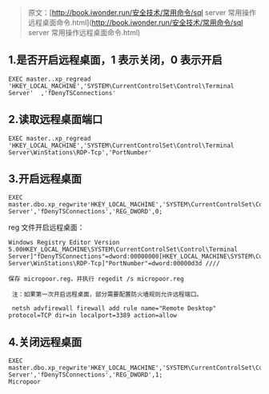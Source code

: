 > 原文：[http://book.iwonder.run/安全技术/常用命令/sql server 常用操作远程桌面命令.html](http://book.iwonder.run/安全技术/常用命令/sql server 常用操作远程桌面命令.html)

## 1.是否开启远程桌面，1 表示关闭，0 表示开启

```
EXEC master..xp_regread 'HKEY_LOCAL_MACHINE','SYSTEM\CurrentControlSet\Control\Terminal Server'  ,'fDenyTSConnections' 
```

## 2.读取远程桌面端口

```
EXEC master..xp_regread 'HKEY_LOCAL_MACHINE','SYSTEM\CurrentControlSet\Control\Terminal  Server\WinStations\RDP-Tcp','PortNumber' 
```

## 3.开启远程桌面

```
EXEC master.dbo.xp_regwrite'HKEY_LOCAL_MACHINE','SYSTEM\CurrentControlSet\Control\Terminal  Server','fDenyTSConnections','REG_DWORD',0; 
```

reg 文件开启远程桌面：

```
Windows Registry Editor Version 5.00HKEY_LOCAL_MACHINE\SYSTEM\CurrentControlSet\Control\Terminal  Server]"fDenyTSConnections"=dword:00000000[HKEY_LOCAL_MACHINE\SYSTEM\CurrentControlSet\Control\Terminal  Server\WinStations\RDP-Tcp]"PortNumber"=dword:00000d3d ////

保存 micropoor.reg，并执行 regedit /s micropoor.reg

 注：如果第一次开启远程桌面，部分需要配置防火墙规则允许远程端口。

 netsh advfirewall firewall add rule name="Remote Desktop" protocol=TCP dir=in localport=3389 action=allow 
```

## 4.关闭远程桌面

```
EXEC master.dbo.xp_regwrite'HKEY_LOCAL_MACHINE','SYSTEM\CurrentControlSet\Control\Terminal  Server','fDenyTSConnections','REG_DWORD',1;
Micropoor 
```

